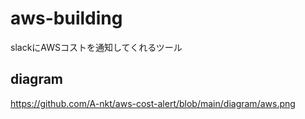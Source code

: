 # aws-building
slackにAWSコストを通知してくれるツール

## diagram
https://github.com/A-nkt/aws-cost-alert/blob/main/diagram/aws.png